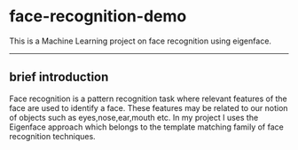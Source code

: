 # face-recognition-demo
This is a Machine Learning project on face recognition using eigenface.

---------------------------
## brief introduction
Face recognition is a pattern recognition task where relevant features of the face are used to identify a face.
These features may be related to our notion of objects such as eyes,nose,ear,mouth etc.
In my project I uses the Eigenface approach which belongs to the template matching family of face recognition techniques.
